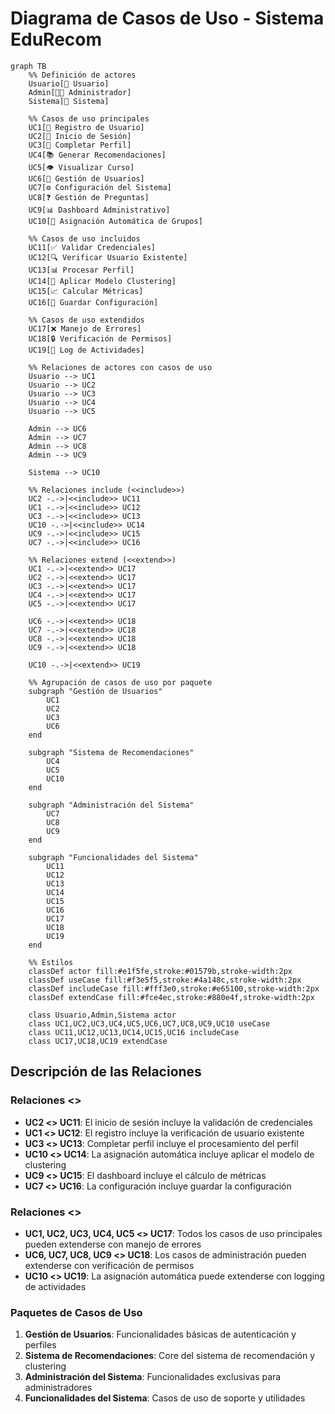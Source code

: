 # Diagrama de Casos de Uso - Sistema EduRecom

```mermaid
graph TB
    %% Definición de actores
    Usuario[👤 Usuario]
    Admin[👨‍💼 Administrador]
    Sistema[🤖 Sistema]
    
    %% Casos de uso principales
    UC1[📝 Registro de Usuario]
    UC2[🔐 Inicio de Sesión]
    UC3[👤 Completar Perfil]
    UC4[📚 Generar Recomendaciones]
    UC5[👁️ Visualizar Curso]
    UC6[👥 Gestión de Usuarios]
    UC7[⚙️ Configuración del Sistema]
    UC8[❓ Gestión de Preguntas]
    UC9[📊 Dashboard Administrativo]
    UC10[🎯 Asignación Automática de Grupos]
    
    %% Casos de uso incluidos
    UC11[✅ Validar Credenciales]
    UC12[🔍 Verificar Usuario Existente]
    UC13[📊 Procesar Perfil]
    UC14[🎯 Aplicar Modelo Clustering]
    UC15[📈 Calcular Métricas]
    UC16[💾 Guardar Configuración]
    
    %% Casos de uso extendidos
    UC17[❌ Manejo de Errores]
    UC18[🔒 Verificación de Permisos]
    UC19[📝 Log de Actividades]
    
    %% Relaciones de actores con casos de uso
    Usuario --> UC1
    Usuario --> UC2
    Usuario --> UC3
    Usuario --> UC4
    Usuario --> UC5
    
    Admin --> UC6
    Admin --> UC7
    Admin --> UC8
    Admin --> UC9
    
    Sistema --> UC10
    
    %% Relaciones include (<<include>>)
    UC2 -.->|<<include>> UC11
    UC1 -.->|<<include>> UC12
    UC3 -.->|<<include>> UC13
    UC10 -.->|<<include>> UC14
    UC9 -.->|<<include>> UC15
    UC7 -.->|<<include>> UC16
    
    %% Relaciones extend (<<extend>>)
    UC1 -.->|<<extend>> UC17
    UC2 -.->|<<extend>> UC17
    UC3 -.->|<<extend>> UC17
    UC4 -.->|<<extend>> UC17
    UC5 -.->|<<extend>> UC17
    
    UC6 -.->|<<extend>> UC18
    UC7 -.->|<<extend>> UC18
    UC8 -.->|<<extend>> UC18
    UC9 -.->|<<extend>> UC18
    
    UC10 -.->|<<extend>> UC19
    
    %% Agrupación de casos de uso por paquete
    subgraph "Gestión de Usuarios"
        UC1
        UC2
        UC3
        UC6
    end
    
    subgraph "Sistema de Recomendaciones"
        UC4
        UC5
        UC10
    end
    
    subgraph "Administración del Sistema"
        UC7
        UC8
        UC9
    end
    
    subgraph "Funcionalidades del Sistema"
        UC11
        UC12
        UC13
        UC14
        UC15
        UC16
        UC17
        UC18
        UC19
    end
    
    %% Estilos
    classDef actor fill:#e1f5fe,stroke:#01579b,stroke-width:2px
    classDef useCase fill:#f3e5f5,stroke:#4a148c,stroke-width:2px
    classDef includeCase fill:#fff3e0,stroke:#e65100,stroke-width:2px
    classDef extendCase fill:#fce4ec,stroke:#880e4f,stroke-width:2px
    
    class Usuario,Admin,Sistema actor
    class UC1,UC2,UC3,UC4,UC5,UC6,UC7,UC8,UC9,UC10 useCase
    class UC11,UC12,UC13,UC14,UC15,UC16 includeCase
    class UC17,UC18,UC19 extendCase
```

## Descripción de las Relaciones

### Relaciones <<include>>
- **UC2 <<include>> UC11**: El inicio de sesión incluye la validación de credenciales
- **UC1 <<include>> UC12**: El registro incluye la verificación de usuario existente
- **UC3 <<include>> UC13**: Completar perfil incluye el procesamiento del perfil
- **UC10 <<include>> UC14**: La asignación automática incluye aplicar el modelo de clustering
- **UC9 <<include>> UC15**: El dashboard incluye el cálculo de métricas
- **UC7 <<include>> UC16**: La configuración incluye guardar la configuración

### Relaciones <<extend>>
- **UC1, UC2, UC3, UC4, UC5 <<extend>> UC17**: Todos los casos de uso principales pueden extenderse con manejo de errores
- **UC6, UC7, UC8, UC9 <<extend>> UC18**: Los casos de administración pueden extenderse con verificación de permisos
- **UC10 <<extend>> UC19**: La asignación automática puede extenderse con logging de actividades

### Paquetes de Casos de Uso
1. **Gestión de Usuarios**: Funcionalidades básicas de autenticación y perfiles
2. **Sistema de Recomendaciones**: Core del sistema de recomendación y clustering
3. **Administración del Sistema**: Funcionalidades exclusivas para administradores
4. **Funcionalidades del Sistema**: Casos de uso de soporte y utilidades
